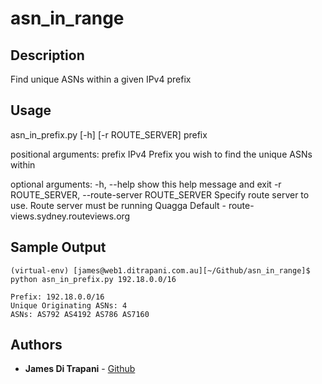 # asn_in_range
## Description
Find unique ASNs within a given IPv4 prefix

## Usage
asn_in_prefix.py [-h] [-r ROUTE_SERVER] prefix

positional arguments:
  prefix                IPv4 Prefix you wish to find the unique ASNs within

optional arguments:
  -h, --help            show this help message and exit
  -r ROUTE_SERVER, --route-server ROUTE_SERVER
                        Specify route server to use. Route server must be running Quagga
                        Default - route-views.sydney.routeviews.org


## Sample Output
```
(virtual-env) [james@web1.ditrapani.com.au][~/Github/asn_in_range]$ python asn_in_prefix.py 192.18.0.0/16

Prefix: 192.18.0.0/16
Unique Originating ASNs: 4
ASNs: AS792 AS4192 AS786 AS7160
```

## Authors
* **James Di Trapani** - [Github](https://github.com/jamesditrapani)
